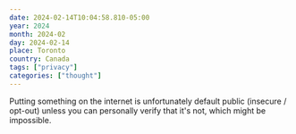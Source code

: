 ```yaml
---
date: 2024-02-14T10:04:58.810-05:00
year: 2024
month: 2024-02
day: 2024-02-14
place: Toronto
country: Canada
tags: ["privacy"]
categories: ["thought"]
---
```

Putting something on the internet is unfortunately default public (insecure / opt-out) unless you can personally verify that it's not, which might be impossible.
